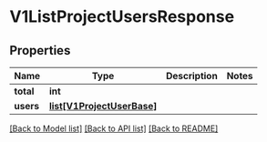 # V1ListProjectUsersResponse

## Properties
Name | Type | Description | Notes
------------ | ------------- | ------------- | -------------
**total** | **int** |  | 
**users** | [**list[V1ProjectUserBase]**](V1ProjectUserBase.md) |  | 

[[Back to Model list]](../README.md#documentation-for-models) [[Back to API list]](../README.md#documentation-for-api-endpoints) [[Back to README]](../README.md)

